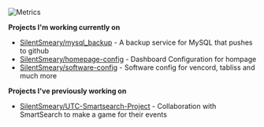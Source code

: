 ![Metrics](https://metrics.lecoq.io/SilentSmeary?template=classic&stars=1&base=header%2C%20activity%2C%20community%2C%20repositories%2C%20metadata&base.indepth=false&base.hireable=false&base.skip=false&stars=false&stars.limit=4&config.timezone=Europe%2FLondon)

**Projects I'm working currently on**
- [SilentSmeary/mysql_backup](https://github.com/SilentSmeary/mysql_backup) - A backup service for MySQL that pushes to github
- [SilentSmeary/homepage-config](https://github.com/SilentSmeary/homepage-config) - Dashboard Configuration for hompage
- [SilentSmeary/software-config](https://github.com/SilentSmeary/software-config) - Software config for vencord, tabliss and much more

**Projects I've previously working on**
- [SilentSmeary/UTC-Smartsearch-Project](https://github.com/UTC-Smartsearch-Project) - Collaboration with SmartSearch to make a game for their events
